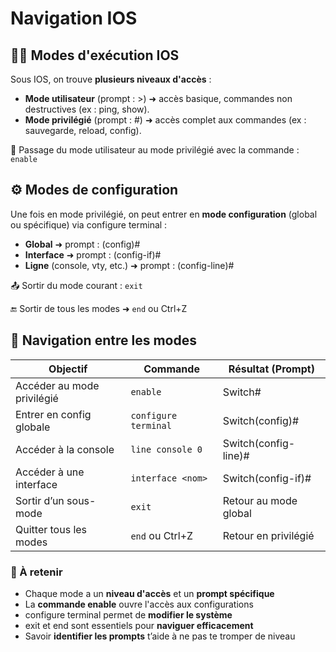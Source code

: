 # Navigation IOS

## **🧑‍💻 Modes d'exécution IOS**

Sous IOS, on trouve **plusieurs niveaux d'accès** :

- **Mode utilisateur** (prompt : >) ➜ accès basique, commandes non destructives (ex : ping, show).
- **Mode privilégié** (prompt : #) ➜ accès complet aux commandes (ex : sauvegarde, reload, config).

🔁 Passage du mode utilisateur au mode privilégié avec la commande : `enable`



## **⚙️ Modes de configuration**

Une fois en mode privilégié, on peut entrer en **mode configuration** (global ou spécifique) via configure terminal :

- **Global** ➜ prompt : (config)#
- **Interface** ➜ prompt : (config-if)#
- **Ligne** (console, vty, etc.) ➜ prompt : (config-line)#

📤 Sortir du mode courant : `exit`

🔚 Sortir de tous les modes ➜ `end` ou Ctrl+Z



## **🧭 Navigation entre les modes**

| **Objectif**               | **Commande**       | **Résultat (Prompt)** |
|----------------------------|--------------------|-----------------------|
| Accéder au mode privilégié | `enable`             | Switch#               |
| Entrer en config globale   | `configure terminal` | Switch(config)#       |
| Accéder à la console       | `line console 0`     | Switch(config-line)#  |
| Accéder à une interface    | `interface <nom>`  | Switch(config-if)#    |
| Sortir d’un sous-mode      | `exit`               | Retour au mode global |
| Quitter tous les modes     | `end` ou Ctrl+Z      | Retour en privilégié  |



### **🧃 À retenir**

- Chaque mode a un **niveau d'accès** et un **prompt spécifique**
- La **commande enable** ouvre l'accès aux configurations
- configure terminal permet de **modifier le système**
- exit et end sont essentiels pour **naviguer efficacement**
- Savoir **identifier les prompts** t’aide à ne pas te tromper de niveau


